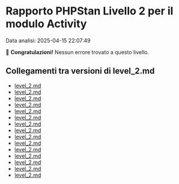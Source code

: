 # Rapporto PHPStan Livello 2 per il modulo Activity

Data analisi: 2025-04-15 22:07:49

🎉 **Congratulazioni!** Nessun errore trovato a questo livello.

## Collegamenti tra versioni di level_2.md
* [level_2.md](laravel/Modules/Chart/docs/phpstan/level_2.md)
* [level_2.md](laravel/Modules/Reporting/docs/phpstan/level_2.md)
* [level_2.md](laravel/Modules/Gdpr/docs/phpstan/level_2.md)
* [level_2.md](laravel/Modules/Notify/docs/phpstan/level_2.md)
* [level_2.md](laravel/Modules/Xot/docs/phpstan/level_2.md)
* [level_2.md](laravel/Modules/Dental/docs/phpstan/level_2.md)
* [level_2.md](laravel/Modules/User/docs/phpstan/level_2.md)
* [level_2.md](laravel/Modules/UI/docs/phpstan/level_2.md)
* [level_2.md](laravel/Modules/Lang/docs/phpstan/level_2.md)
* [level_2.md](laravel/Modules/Job/docs/phpstan/level_2.md)
* [level_2.md](laravel/Modules/Media/docs/phpstan/level_2.md)
* [level_2.md](laravel/Modules/Tenant/docs/phpstan/level_2.md)
* [level_2.md](laravel/Modules/Activity/docs/phpstan/level_2.md)
* [level_2.md](laravel/Modules/Patient/docs/phpstan/level_2.md)
* [level_2.md](laravel/Modules/Cms/docs/phpstan/level_2.md)

